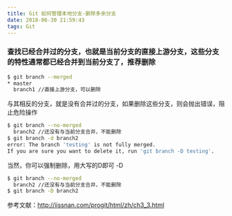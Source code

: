 ```yaml
---
title: Git 如何管理本地分支-删除多余分支
date: 2018-06-30 21:59:43
tags: Git
---
```

### 查找已经合并过的分支，也就是当前分支的直接上游分支，这些分支的特性通常都已经合并到当前分支了，推荐删除
```sh
$ git branch --merged
* master
  branch1 //直接上游分支，可以删除
```
与其相反的分支，就是没有合并过的分支，如果删除这些分支，则会抛出错误，阻止危险操作
```sh
$ git branch --no-merged
  branch2 //还没有与当前分支合并，不能删除
$ git branch -d branch2
error: The branch 'testing' is not fully merged.
If you are sure you want to delete it, run 'git branch -D testing'.
```
当然，你可以强制删除，用大写的D即可 -D
```sh
$ git branch --no-merged
  branch2 //还没有与当前分支合并，不能删除
$ git branch -D branch2
```

参考文献：http://iissnan.com/progit/html/zh/ch3_3.html
